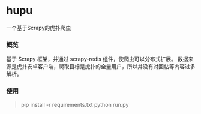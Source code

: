 # hupu
一个基于Scrapy的虎扑爬虫

### 概览  
基于 Scrapy 框架，并通过 scrapy-redis 组件，使爬虫可以分布式扩展。
数据来源是虎扑安卓客户端，爬取目标是虎扑的全量用户，所以并没有对回帖等内容过多解析。

### 使用  
> pip install -r requirements.txt
> python run.py
